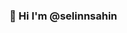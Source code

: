 ### 👋 Hi I'm @selinnsahin


<!--
**selinsahinn/selinsahinn** is a ✨ _special_ ✨ repository because its `README.md` (this file) appears on your GitHub profile.

Here are some ideas to get you started:

🌱 I’m currently learning HTML,CSS,JAVASCRIPT,REACT
📫 How to reach me 
selinsahin.sh@gmail.com
selin.sahin5@ogr.sakarya.edu.tr

![Github stats 1](https://github-readme-stats.vercel.app/api?username=selinnsahin&show_icons=true&theme=gradient)
